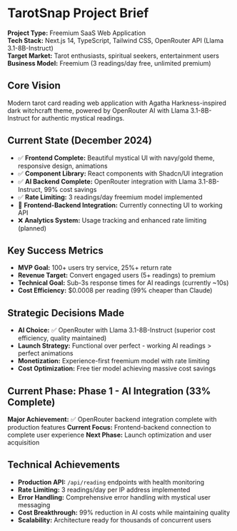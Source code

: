 # TarotSnap Project Brief

**Project Type:** Freemium SaaS Web Application  
**Tech Stack:** Next.js 14, TypeScript, Tailwind CSS, OpenRouter API (Llama 3.1-8B-Instruct)  
**Target Market:** Tarot enthusiasts, spiritual seekers, entertainment users  
**Business Model:** Freemium (3 readings/day free, unlimited premium)  

## Core Vision
Modern tarot card reading web application with Agatha Harkness-inspired dark witchcraft theme, powered by OpenRouter AI with Llama 3.1-8B-Instruct for authentic mystical readings.

## Current State (December 2024)
- ✅ **Frontend Complete:** Beautiful mystical UI with navy/gold theme, responsive design, animations
- ✅ **Component Library:** React components with Shadcn/UI integration
- ✅ **AI Backend Complete:** OpenRouter integration with Llama 3.1-8B-Instruct, 99% cost savings
- ✅ **Rate Limiting:** 3 readings/day freemium model implemented
- 🔄 **Frontend-Backend Integration:** Currently connecting UI to working API
- ❌ **Analytics System:** Usage tracking and enhanced rate limiting (planned)

## Key Success Metrics
- **MVP Goal:** 100+ users try service, 25%+ return rate
- **Revenue Target:** Convert engaged users (5+ readings) to premium
- **Technical Goal:** Sub-3s response times for AI readings (currently ~10s)
- **Cost Efficiency:** $0.0008 per reading (99% cheaper than Claude)

## Strategic Decisions Made
- **AI Choice:** ✅ OpenRouter with Llama 3.1-8B-Instruct (superior cost efficiency, quality maintained)
- **Launch Strategy:** Functional over perfect - working AI readings > perfect animations
- **Monetization:** Experience-first freemium model with rate limiting
- **Cost Optimization:** Free tier model achieving massive cost savings

## Current Phase: Phase 1 - AI Integration (33% Complete)
**Major Achievement:** ✅ OpenRouter backend integration complete with production features
**Current Focus:** Frontend-backend connection to complete user experience
**Next Phase:** Launch optimization and user acquisition

## Technical Achievements
- **Production API:** `/api/reading` endpoints with health monitoring
- **Rate Limiting:** 3 readings/day per IP address implemented
- **Error Handling:** Comprehensive error handling with mystical user messaging
- **Cost Breakthrough:** 99% reduction in AI costs while maintaining quality
- **Scalability:** Architecture ready for thousands of concurrent users 